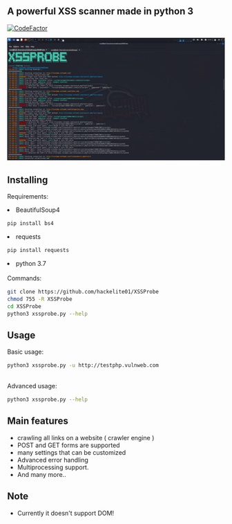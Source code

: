  
## A powerful XSS scanner made in python 3<br/>
[![CodeFactor](https://www.codefactor.io/repository/github/hackelite01/xssprobe/badge)](https://www.codefactor.io/repository/github/hackelite01/xssprobe)

<img src="xssprobe.png">

## Installing 

Requirements: <br/>

<li> BeautifulSoup4 </li>

```bash
pip install bs4
```
<li> requests </li> 

```bash
pip install requests
```
<li> python 3.7 </li>
<br/>
Commands:

```bash
git clone https://github.com/hackelite01/XSSProbe
chmod 755 -R XSSProbe
cd XSSProbe
python3 xssprobe.py --help 
```
## Usage
Basic usage:

```bash
python3 xssprobe.py -u http://testphp.vulnweb.com
```
<br/>
Advanced usage:

```bash
python3 xssprobe.py --help
```

## Main features

* crawling all links on a website ( crawler engine )
* POST and GET forms are supported
* many settings that can be customized
* Advanced error handling
* Multiprocessing support.
* And many more..

## Note
* Currently it doesn't support DOM!

